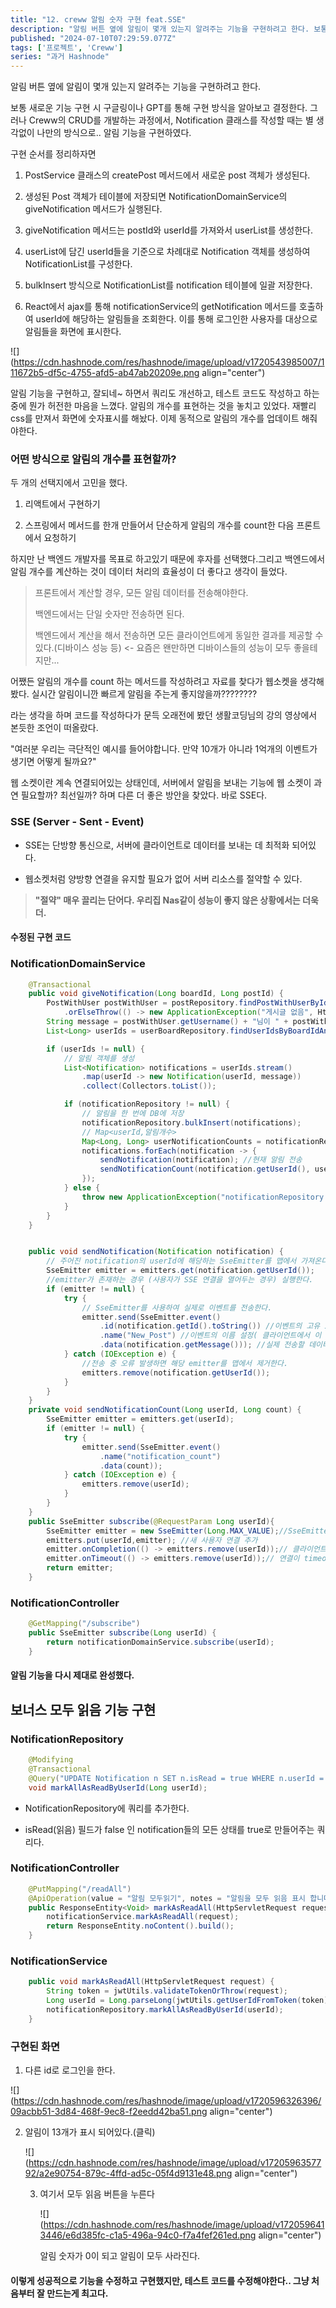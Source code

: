 ```yaml
---
title: "12. creww 알림 숫자 구현 feat.SSE"
description: "알림 버튼 옆에 알림이 몇개 있는지 알려주는 기능을 구현하려고 한다. 보통 새로운 기능 구현 시 구글링이나 GPT를 통해 구현 방식을 알아보고 결정한다. 그러나 Creww의 CRUD를 개발하는 과정에서, Notification 클래스를 작성할 때는 별 생각없이 나만의 방식으로.. 알림 기능을 구현하였다. 구현 순서를 정리하자면 PostService 클래스의 createPost 메서드에서 새로운 post 객체가 생성된다. 생성된 Post 객체..."
published: "2024-07-10T07:29:59.077Z"
tags: ['프로젝트', 'Creww']
series: "과거 Hashnode"
---
```


알림 버튼 옆에 알림이 몇개 있는지 알려주는 기능을 구현하려고 한다.

보통 새로운 기능 구현 시 구글링이나 GPT를 통해 구현 방식을 알아보고 결정한다. 그러나 Creww의 CRUD를 개발하는 과정에서, Notification 클래스를 작성할 때는 별 생각없이 나만의 방식으로.. 알림 기능을 구현하였다.

구현 순서를 정리하자면

1. PostService 클래스의 createPost 메서드에서 새로운 post 객체가 생성된다.
    
2. 생성된 Post 객체가 테이블에 저장되면 NotificationDomainService의 giveNotification 메서드가 실행된다.
    
3. giveNotification 메서드는 postId와 userId를 가져와서 userList를 생성한다.
    
4. userList에 담긴 userId들을 기준으로 차례대로 Notification 객체를 생성하여 NotificationList를 구성한다.
    
5. bulkInsert 방식으로 NotificationList를 notification 테이블에 일괄 저장한다.
    
6. React에서 ajax를 통해 notificationService의 getNotification 메서드를 호출하여 userId에 해당하는 알림들을 조회한다. 이를 통해 로그인한 사용자를 대상으로 알림들을 화면에 표시한다.
    

![](https://cdn.hashnode.com/res/hashnode/image/upload/v1720543985007/111672b5-df5c-4755-afd5-ab47ab20209e.png align="center")

알림 기능을 구현하고, 잘되네~ 하면서 쿼리도 개선하고, 테스트 코드도 작성하고 하는중에 뭔가 허전한 마음을 느꼈다. 알림의 개수를 표현하는 것을 놓치고 있었다. 재빨리 css를 만져서 화면에 숫자표시를 해놨다. 이제 동적으로 알림의 개수를 업데이트 해줘야한다.

### 어떤 방식으로 알림의 개수를 표현할까?

두 개의 선택지에서 고민을 했다.

1. 리액트에서 구현하기
    
2. 스프링에서 메서드를 한개 만들어서 단순하게 알림의 개수를 count한 다음 프론트에서 요청하기
    

하지만 난 백엔드 개발자를 목표로 하고있기 때문에 후자를 선택했다.그리고 백엔드에서 알림 개수를 계산하는 것이 데이터 처리의 효율성이 더 좋다고 생각이 들었다.

> 프론트에서 계산할 경우, 모든 알림 데이터를 전송해야한다.
> 
> 백엔드에서는 단일 숫자만 전송하면 된다.
> 
> 백엔드에서 계산을 해서 전송하면 모든 클라이언트에게 동일한 결과를 제공할 수 있다.(디바이스 성능 등) &lt;- 요즘은 왠만하면 디바이스들의 성능이 모두 좋을테지만...

어쨌든 알림의 개수를 count 하는 메서드를 작성하려고 자료를 찾다가 웹소켓을 생각해봤다. 실시간 알림이니깐 빠르게 알림을 주는게 좋지않을까????????

라는 생각을 하며 코드를 작성하다가 문득 오래전에 봤던 생활코딩님의 강의 영상에서 본듯한 조언이 떠올랐다.

"여러분 우리는 극단적인 예시를 들어야합니다. 만약 10개가 아니라 1억개의 이벤트가 생기면 어떻게 될까요?"

웹 소켓이란 계속 연결되어있는 상태인데, 서버에서 알림을 보내는 기능에 웹 소켓이 과연 필요할까? 최선일까? 하며 다른 더 좋은 방안을 찾았다. 바로 SSE다.

### SSE (Server - Sent - Event)

* SSE는 단방향 통신으로, 서버에 클라이언트로 데이터를 보내는 데 최적화 되어있다.
    
* 웹소켓처럼 양방향 연결을 유지할 필요가 없어 서버 리소스를 절약할 수 있다.
    

> **"절약" 매우 끌리는 단어다. 우리집 Nas같이 성능이 좋지 않은 상황에서는 더욱더.**

#### 수정된 구현 코드

### NotificationDomainService

```java
    @Transactional
    public void giveNotification(Long boardId, Long postId) {
        PostWithUser postWithUser = postRepository.findPostWithUserById(postId)
            .orElseThrow(() -> new ApplicationException("게시글 없음", HttpStatus.NOT_FOUND));
        String message = postWithUser.getUsername() + "님이 " + postWithUser.getPostTitle() + " 게시글을 작성하셨습니다.";
        List<Long> userIds = userBoardRepository.findUserIdsByBoardIdAndIsExitedFalse(boardId);

        if (userIds != null) {
            // 알림 객체를 생성
            List<Notification> notifications = userIds.stream()
                .map(userId -> new Notification(userId, message))
                .collect(Collectors.toList());

            if (notificationRepository != null) {
                // 알림을 한 번에 DB에 저장
                notificationRepository.bulkInsert(notifications);
                // Map<userId,알림개수>
                Map<Long, Long> userNotificationCounts = notificationRepository.countNewNotificationsByUserIds(userIds);
                notifications.forEach(notification -> {
                    sendNotification(notification); //현재 알림 전송
                    sendNotificationCount(notification.getUserId(), userNotificationCounts.get(notification.getUserId())); // 현재 알림 개수 전송
                });
            } else {
                throw new ApplicationException("notificationRepository is null", HttpStatus.INTERNAL_SERVER_ERROR);
            }
        }
    }


    public void sendNotification(Notification notification) {
        // 주어진 notification의 userId에 해당하는 SseEmitter를 맵에서 가져온다.
        SseEmitter emitter = emitters.get(notification.getUserId());
        //emitter가 존재하는 경우 (사용자가 SSE 연결을 열어두는 경우) 실행한다.
        if (emitter != null) {
            try {
                // SseEmitter를 사용하여 실제로 이벤트를 전송한다.
                emitter.send(SseEmitter.event()
                    .id(notification.getId().toString()) //이벤트의 고유 ID 설정
                    .name("New_Post") //이벤트의 이름 설정( 클라이언트에서 이 이름으로 이벤트를 구분)
                    .data(notification.getMessage())); //실제 전송할 데이터 (알림 메시지)
            } catch (IOException e) {
                //전송 중 오류 발생하면 해당 emitter를 맵에서 제거한다.
                emitters.remove(notification.getUserId());
            }
        }
    }
    private void sendNotificationCount(Long userId, Long count) {
        SseEmitter emitter = emitters.get(userId);
        if (emitter != null) {
            try {
                emitter.send(SseEmitter.event()
                    .name("notification_count")
                    .data(count));
            } catch (IOException e) {
                emitters.remove(userId);
            }
        }
    }
    public SseEmitter subscribe(@RequestParam Long userId){
        SseEmitter emitter = new SseEmitter(Long.MAX_VALUE);//SseEmitter 객체 생성, Long.MAX_VALUE는 연결 timeout 시간을 최대로 설정
        emitters.put(userId,emitter); //새 사용자 연결 추가
        emitter.onCompletion(() -> emitters.remove(userId));// 클라이언트와 연결이 완료되면 실행될 콜백 설정 (클라이언트가 연결을 종료하면 userId의 emitter를 제거
        emitter.onTimeout(() -> emitters.remove(userId));// 연결이 timeout 되면 실행될 콜백 설정 (마찬가지로 userId의 emitter를 제거)
        return emitter;
    }
```

### NotificationController

```java
    @GetMapping("/subscribe")
    public SseEmitter subscribe(Long userId) {
        return notificationDomainService.subscribe(userId);
    }
```

#### 알림 기능을 다시 제대로 완성했다.

## 보너스 모두 읽음 기능 구현

### NotificationRepository

```java
    @Modifying
    @Transactional
    @Query("UPDATE Notification n SET n.isRead = true WHERE n.userId = :userId AND n.isRead = false")
    void markAllAsReadByUserId(Long userId);
```

* NotificationRepository에 쿼리를 추가한다.
    
* isRead(읽음) 필드가 false 인 notification들의 모든 상태를 true로 만들어주는 쿼리다.
    

### NotificationController

```java
    @PutMapping("/readAll")
    @ApiOperation(value = "알림 모두읽기", notes = "알림을 모두 읽음 표시 합니다.",tags = {"notification-controller"})
    public ResponseEntity<Void> markAsReadAll(HttpServletRequest request){
        notificationService.markAsReadAll(request);
        return ResponseEntity.noContent().build();
    }
```

### NotificationService

```java
    public void markAsReadAll(HttpServletRequest request) {
        String token = jwtUtils.validateTokenOrThrow(request);
        Long userId = Long.parseLong(jwtUtils.getUserIdFromToken(token));
        notificationRepository.markAllAsReadByUserId(userId);
    }
```

### 구현된 화면

1. 다른 id로 로그인을 한다.
    

![](https://cdn.hashnode.com/res/hashnode/image/upload/v1720596326396/09acbb51-3d84-468f-9ec8-f2eedd42ba51.png align="center")

2. 알림이 13개가 표시 되어있다.(클릭)
    
    ![](https://cdn.hashnode.com/res/hashnode/image/upload/v1720596357792/a2e90754-879c-4ffd-ad5c-05f4d9131e48.png align="center")
    
    3. 여기서 모두 읽음 버튼을 누른다
        
        ![](https://cdn.hashnode.com/res/hashnode/image/upload/v1720596413446/e6d385fc-c1a5-496a-94c0-f7a4fef261ed.png align="center")
        
        알림 숫자가 0이 되고 알림이 모두 사라진다.
        

#### 이렇게 성공적으로 기능을 수정하고 구현했지만, 테스트 코드를 수정해야한다.. 그냥 처음부터 잘 만드는게 최고다.